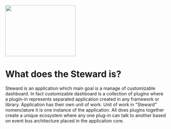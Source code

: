 
<img src="https://github.com/p-rogulski/steward/blob/master/media/steward_logo.svg" width="220" height="160"/>

# What does the Steward is?
Steward is an application which main goal is a manage of customizable dashboard. In fact customizable dashboard is a collection of plugins where a plugin-in represents separated application created in any framework or library. Application has their own unit of work. Unit of work in "Steward" nomenclature  it is one instance of the application. All does plugins together create a unique ecosystem where any one plug-in can talk to another based on event bus architecture placed in the application core.
